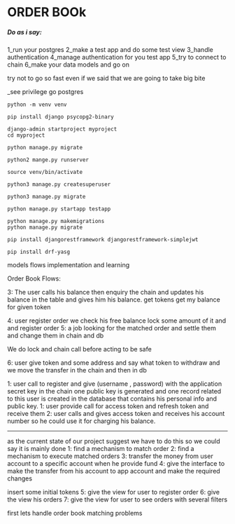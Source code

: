 # ORDER BOOk


##### Do as i say:
1_run your postgres
2_make a test app and do some test view
3_handle authentication
4_manage authentication for you test app
5_try to connect to chain
6_make your data models and go on

try not to go so fast even if we said that we are going to take big bite


_see privilege go postgres


```
python -m venv venv
```

```
pip install django psycopg2-binary

```


```
django-admin startproject myproject
cd myproject

```


```
python manage.py migrate

```

```
python2 mange.py runserver
```

```
source venv/bin/activate
```


```
python3 manage.py createsuperuser

```

```
python3 manage.py migrate
```


```
python manage.py startapp testapp

```

```
python manage.py makemigrations
python manage.py migrate

```



```
pip install djangorestframework djangorestframework-simplejwt

```



```
pip install drf-yasg

```



models
flows
implementation and learning

Order Book Flows:




3: The user calls his balance then enquiry the chain and updates his balance in the table and gives him his balance.
get tokens
get my balance for given token



4: user register order we check his free balance lock some amount of it and and register order
5: a job looking for the matched order and settle them and change them in chain and db

We do lock and chain call before acting to be safe



6: user give token and some address and say what token to withdraw and we move the transfer in the chain and then in db

1: user call to register and give (username , password) with the application secret key in the chain one public key is generated and one record related to this user is created in the database that contains his personal info and public key.
1: user provide call for access token and refresh token and receive them
2: user calls and gives access token and receives his account number so he could use it for charging his balance.


________________________
as the current state of our project suggest we have to do this so we could say it is mainly done
1: find a mechanism to match order
2: find a mechanism to execute matched orders
3: transfer the money from user account  to a specific account when he provide fund
4: give the interface to make the transfer from his account to app account and make the required changes


insert some initial tokens
5: give the view for user to register order
6: give the view his orders
7: give the view for user to see orders with several filters


first lets handle order book matching problems





